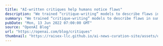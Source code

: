 ```yaml
---
title: "AI-written critiques help humans notice flaws"
description: "We trained “critique-writing” models to describe flaws in summaries. Human evaluators find flaws in summaries much more often when shown our model’s critiques. Larger models are better at self-critiquing, with scale improving critique-writing more than summary-writing. This shows promise for using AI systems to assist human supervision of AI systems on difficult tasks."
summary: "We trained “critique-writing” models to describe flaws in summaries. Human evaluators find flaws in summaries much more often when shown our model’s critiques. Larger models are better at self-critiquing, with scale improving critique-writing more than summary-writing. This shows promise for using AI systems to assist human supervision of AI systems on difficult tasks."
pubDate: "Mon, 13 Jun 2022 07:00:00 GMT"
source: "OpenAI Blog"
url: "https://openai.com/blog/critiques"
thumbnail: "https://raisex-llc.github.io/ai-news-curation-site/assets/openai_logo.png"
---
```


